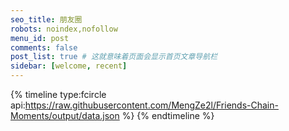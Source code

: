 ```yaml
---
seo_title: 朋友圈
robots: noindex,nofollow
menu_id: post
comments: false
post_list: true # 这就意味着页面会显示首页文章导航栏
sidebar: [welcome, recent]
---
```

{% timeline type:fcircle api:https://raw.githubusercontent.com/MengZe2l/Friends-Chain-Moments/output/data.json %}
{% endtimeline %}